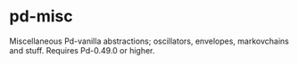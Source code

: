 # pd-misc

Miscellaneous Pd-vanilla abstractions; oscillators, envelopes, markovchains and stuff.
Requires Pd-0.49.0 or higher.
 
